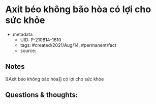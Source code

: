 # Axit béo không bão hòa có lợi cho sức khỏe

- metadata
	- UID: P-210814-1610
	- tags: #created/2021/Aug/14, #permanent/fact 
	- source: 

## Notes
[[Axit béo không bão hòa]] có lợi cho sức khỏe

## Questions & thoughts:
